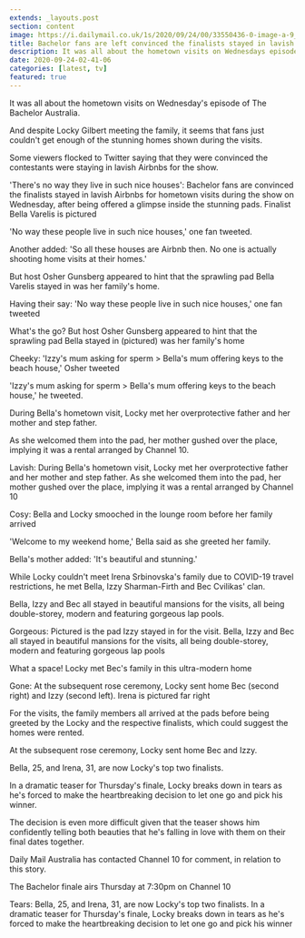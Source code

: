 ```yaml
---
extends: _layouts.post
section: content
image: https://i.dailymail.co.uk/1s/2020/09/24/00/33550436-0-image-a-9_1600905477685.jpg 
title: Bachelor fans are left convinced the finalists stayed in lavish Airbnbs for hometown visits 
description: It was all about the hometown visits on Wednesdays episode of The Bachelor Australia.  
date: 2020-09-24-02-41-06 
categories: [latest, tv] 
featured: true 
--- 
```

It was all about the hometown visits on Wednesday's episode of The Bachelor Australia. 

And despite Locky Gilbert meeting the family, it seems that fans just couldn't get enough of the stunning homes shown during the visits. 

Some viewers flocked to Twitter saying that they were convinced the contestants were staying in lavish Airbnbs for the show. 

'There's no way they live in such nice houses': Bachelor fans are convinced the finalists stayed in lavish Airbnbs for hometown visits during the show on Wednesday, after being offered a glimpse inside the stunning pads. Finalist Bella Varelis is pictured

'No way these people live in such nice houses,' one fan tweeted.

Another added: 'So all these houses are Airbnb then. No one is actually shooting home visits at their homes.'

But host Osher Gunsberg appeared to hint that the sprawling pad Bella Varelis stayed in was her family's home. 



Having their say: 'No way these people live in such nice houses,' one fan tweeted

What's the go? But host Osher Gunsberg appeared to hint that the sprawling pad Bella stayed in (pictured) was her family's home

Cheeky: 'Izzy's mum asking for sperm > Bella's mum offering keys to the beach house,' Osher tweeted

'Izzy's mum asking for sperm > Bella's mum offering keys to the beach house,' he tweeted. 

During Bella's hometown visit, Locky met her overprotective father and her mother and step father. 

As she welcomed them into the pad, her mother gushed over the place, implying it was a rental arranged by Channel 10.   

Lavish: During Bella's hometown visit, Locky met her overprotective father and her mother and step father. As she welcomed them into the pad, her mother gushed over the place, implying it was a rental arranged by Channel 10

Cosy: Bella and Locky smooched in the lounge room before her family arrived

'Welcome to my weekend home,' Bella said as she greeted her family. 

Bella's mother added: 'It's beautiful and stunning.' 

While Locky couldn't meet Irena Srbinovska's family due to COVID-19 travel restrictions, he met Bella, Izzy Sharman-Firth and Bec Cvilikas' clan. 

Bella, Izzy and Bec all stayed in beautiful mansions for the visits, all being double-storey, modern and featuring gorgeous lap pools. 

Gorgeous: Pictured is the pad Izzy stayed in for the visit. Bella, Izzy and Bec all stayed in beautiful mansions for the visits, all being double-storey, modern and featuring gorgeous lap pools

What a space! Locky met Bec's family in this ultra-modern home

Gone: At the subsequent rose ceremony, Locky sent home Bec (second right) and Izzy (second left). Irena is pictured far right

For the visits, the family members all arrived at the pads before being greeted by the Locky and the respective finalists, which could suggest the homes were rented. 

At the subsequent rose ceremony, Locky sent home Bec and Izzy.

Bella, 25, and Irena, 31, are now Locky's top two finalists. 

In a dramatic teaser for Thursday's finale, Locky breaks down in tears as he's forced to make the heartbreaking decision to let one go and pick his winner.

The decision is even more difficult given that the teaser shows him confidently telling both beauties that he's falling in love with them on their final dates together. 

Daily Mail Australia has contacted Channel 10 for comment, in relation to this story. 

The Bachelor finale airs Thursday at 7:30pm on Channel 10 

Tears: Bella, 25, and Irena, 31, are now Locky's top two finalists. In a dramatic teaser for Thursday's finale, Locky breaks down in tears as he's forced to make the heartbreaking decision to let one go and pick his winner

